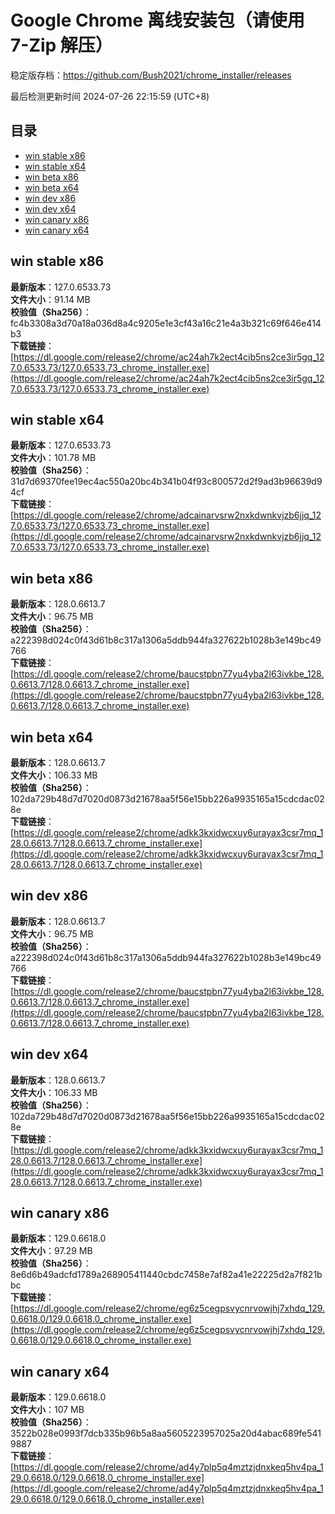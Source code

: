 # Google Chrome 离线安装包（请使用 7-Zip 解压）
稳定版存档：<https://github.com/Bush2021/chrome_installer/releases>

最后检测更新时间
2024-07-26 22:15:59 (UTC+8)


## 目录
* [win stable x86](https://github.com/Bush2021/chrome_installer?tab=readme-ov-file#win-stable-x86)
* [win stable x64](https://github.com/Bush2021/chrome_installer?tab=readme-ov-file#win-stable-x64)
* [win beta x86](https://github.com/Bush2021/chrome_installer?tab=readme-ov-file#win-beta-x86)
* [win beta x64](https://github.com/Bush2021/chrome_installer?tab=readme-ov-file#win-beta-x64)
* [win dev x86](https://github.com/Bush2021/chrome_installer?tab=readme-ov-file#win-dev-x86)
* [win dev x64](https://github.com/Bush2021/chrome_installer?tab=readme-ov-file#win-dev-x64)
* [win canary x86](https://github.com/Bush2021/chrome_installer?tab=readme-ov-file#win-canary-x86)
* [win canary x64](https://github.com/Bush2021/chrome_installer?tab=readme-ov-file#win-canary-x64)

## win stable x86
**最新版本**：127.0.6533.73  
**文件大小**：91.14 MB  
**校验值（Sha256）**：fc4b3308a3d70a18a036d8a4c9205e1e3cf43a16c21e4a3b321c69f646e414b3  
**下载链接**：[https://dl.google.com/release2/chrome/ac24ah7k2ect4cib5ns2ce3ir5gq_127.0.6533.73/127.0.6533.73_chrome_installer.exe](https://dl.google.com/release2/chrome/ac24ah7k2ect4cib5ns2ce3ir5gq_127.0.6533.73/127.0.6533.73_chrome_installer.exe)  

## win stable x64
**最新版本**：127.0.6533.73  
**文件大小**：101.78 MB  
**校验值（Sha256）**：31d7d69370fee19ec4ac550a20bc4b341b04f93c800572d2f9ad3b96639d94cf  
**下载链接**：[https://dl.google.com/release2/chrome/adcainarvsrw2nxkdwnkvjzb6jjq_127.0.6533.73/127.0.6533.73_chrome_installer.exe](https://dl.google.com/release2/chrome/adcainarvsrw2nxkdwnkvjzb6jjq_127.0.6533.73/127.0.6533.73_chrome_installer.exe)  

## win beta x86
**最新版本**：128.0.6613.7  
**文件大小**：96.75 MB  
**校验值（Sha256）**：a222398d024c0f43d61b8c317a1306a5ddb944fa327622b1028b3e149bc49766  
**下载链接**：[https://dl.google.com/release2/chrome/baucstpbn77yu4yba2l63ivkbe_128.0.6613.7/128.0.6613.7_chrome_installer.exe](https://dl.google.com/release2/chrome/baucstpbn77yu4yba2l63ivkbe_128.0.6613.7/128.0.6613.7_chrome_installer.exe)  

## win beta x64
**最新版本**：128.0.6613.7  
**文件大小**：106.33 MB  
**校验值（Sha256）**：102da729b48d7d7020d0873d21678aa5f56e15bb226a9935165a15cdcdac028e  
**下载链接**：[https://dl.google.com/release2/chrome/adkk3kxidwcxuy6urayax3csr7mq_128.0.6613.7/128.0.6613.7_chrome_installer.exe](https://dl.google.com/release2/chrome/adkk3kxidwcxuy6urayax3csr7mq_128.0.6613.7/128.0.6613.7_chrome_installer.exe)  

## win dev x86
**最新版本**：128.0.6613.7  
**文件大小**：96.75 MB  
**校验值（Sha256）**：a222398d024c0f43d61b8c317a1306a5ddb944fa327622b1028b3e149bc49766  
**下载链接**：[https://dl.google.com/release2/chrome/baucstpbn77yu4yba2l63ivkbe_128.0.6613.7/128.0.6613.7_chrome_installer.exe](https://dl.google.com/release2/chrome/baucstpbn77yu4yba2l63ivkbe_128.0.6613.7/128.0.6613.7_chrome_installer.exe)  

## win dev x64
**最新版本**：128.0.6613.7  
**文件大小**：106.33 MB  
**校验值（Sha256）**：102da729b48d7d7020d0873d21678aa5f56e15bb226a9935165a15cdcdac028e  
**下载链接**：[https://dl.google.com/release2/chrome/adkk3kxidwcxuy6urayax3csr7mq_128.0.6613.7/128.0.6613.7_chrome_installer.exe](https://dl.google.com/release2/chrome/adkk3kxidwcxuy6urayax3csr7mq_128.0.6613.7/128.0.6613.7_chrome_installer.exe)  

## win canary x86
**最新版本**：129.0.6618.0  
**文件大小**：97.29 MB  
**校验值（Sha256）**：8e6d6b49adcfd1789a268905411440cbdc7458e7af82a41e22225d2a7f821bbc  
**下载链接**：[https://dl.google.com/release2/chrome/eg6z5cegpsvycnrvowjhj7xhdq_129.0.6618.0/129.0.6618.0_chrome_installer.exe](https://dl.google.com/release2/chrome/eg6z5cegpsvycnrvowjhj7xhdq_129.0.6618.0/129.0.6618.0_chrome_installer.exe)  

## win canary x64
**最新版本**：129.0.6618.0  
**文件大小**：107 MB  
**校验值（Sha256）**：3522b028e0993f7dcb335b96b5a8aa5605223957025a20d4abac689fe5419887  
**下载链接**：[https://dl.google.com/release2/chrome/ad4y7plp5q4mztzjdnxkeq5hv4pa_129.0.6618.0/129.0.6618.0_chrome_installer.exe](https://dl.google.com/release2/chrome/ad4y7plp5q4mztzjdnxkeq5hv4pa_129.0.6618.0/129.0.6618.0_chrome_installer.exe)  

